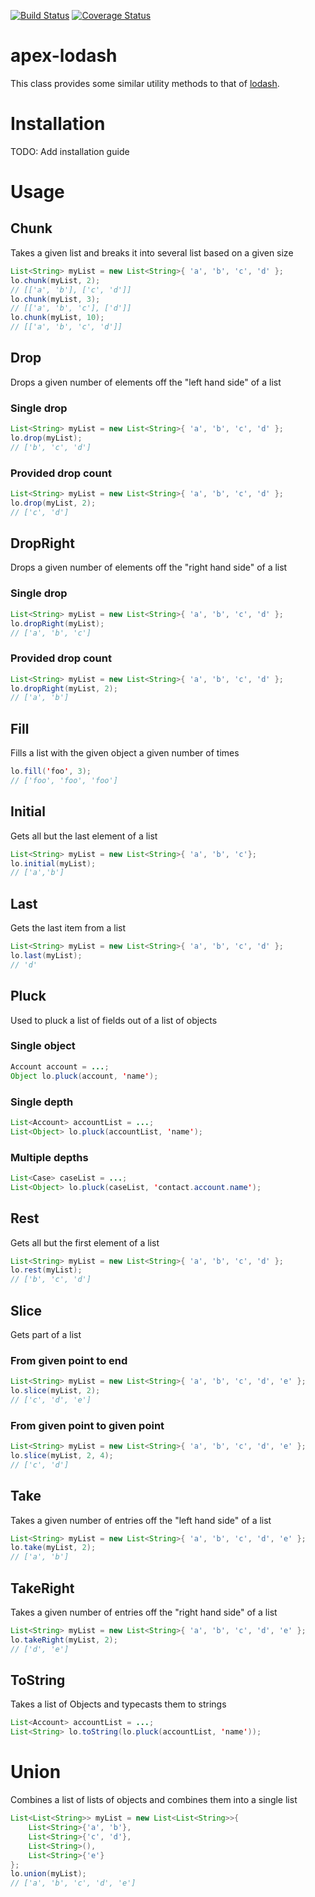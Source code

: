 [![Build Status](https://travis-ci.org/apex-lodash/lo.svg?branch=master)](https://travis-ci.org/apex-lodash/lo)
[![Coverage Status](http://coveralls.io/repos/apex-lodash/lo/badge.svg?branch=master&service=github)](http://coveralls.io/github/apex-lodash/lo?branch=master)

# apex-lodash
This class provides some similar utility methods to that of [lodash](https://lodash.com/).

# Installation
TODO: Add installation guide

# Usage
## Chunk
Takes a given list and breaks it into several list based on a given size
```java
List<String> myList = new List<String>{ 'a', 'b', 'c', 'd' };
lo.chunk(myList, 2);
// [['a', 'b'], ['c', 'd']]
lo.chunk(myList, 3);
// [['a', 'b', 'c'], ['d']]
lo.chunk(myList, 10);
// [['a', 'b', 'c', 'd']]
```

## Drop
Drops a given number of elements off the "left hand side" of a list

### Single drop
```java
List<String> myList = new List<String>{ 'a', 'b', 'c', 'd' };
lo.drop(myList);
// ['b', 'c', 'd']
```

### Provided drop count
```java
List<String> myList = new List<String>{ 'a', 'b', 'c', 'd' };
lo.drop(myList, 2);
// ['c', 'd']
```

## DropRight
Drops a given number of elements off the "right hand side" of a list

### Single drop
```java
List<String> myList = new List<String>{ 'a', 'b', 'c', 'd' };
lo.dropRight(myList);
// ['a', 'b', 'c']
```

### Provided drop count
```java
List<String> myList = new List<String>{ 'a', 'b', 'c', 'd' };
lo.dropRight(myList, 2);
// ['a', 'b']
```

## Fill
Fills a list with the given object a given number of times
```java
lo.fill('foo', 3);
// ['foo', 'foo', 'foo']
```

## Initial
Gets all but the last element of a list
```java
List<String> myList = new List<String>{ 'a', 'b', 'c'};
lo.initial(myList);
// ['a','b']
```

## Last
Gets the last item from a list
```java
List<String> myList = new List<String>{ 'a', 'b', 'c', 'd' };
lo.last(myList);
// 'd'
```

## Pluck
Used to pluck a list of fields out of a list of objects

### Single object
```java
Account account = ...;
Object lo.pluck(account, 'name');
```

### Single depth
```java
List<Account> accountList = ...;
List<Object> lo.pluck(accountList, 'name');
```

### Multiple depths
```java
List<Case> caseList = ...;
List<Object> lo.pluck(caseList, 'contact.account.name');
```

## Rest
Gets all but the first element of a list

```java
List<String> myList = new List<String>{ 'a', 'b', 'c', 'd' };
lo.rest(myList);
// ['b', 'c', 'd']
```

## Slice
Gets part of a list

### From given point to end

```java
List<String> myList = new List<String>{ 'a', 'b', 'c', 'd', 'e' };
lo.slice(myList, 2);
// ['c', 'd', 'e']
```

### From given point to given point

```java
List<String> myList = new List<String>{ 'a', 'b', 'c', 'd', 'e' };
lo.slice(myList, 2, 4);
// ['c', 'd']
```

## Take
Takes a given number of entries off the "left hand side" of a list

```java
List<String> myList = new List<String>{ 'a', 'b', 'c', 'd', 'e' };
lo.take(myList, 2);
// ['a', 'b']
```

## TakeRight
Takes a given number of entries off the "right hand side" of a list

```java
List<String> myList = new List<String>{ 'a', 'b', 'c', 'd', 'e' };
lo.takeRight(myList, 2);
// ['d', 'e']
```

## ToString
Takes a list of Objects and typecasts them to strings

```java
List<Account> accountList = ...;
List<String> lo.toString(lo.pluck(accountList, 'name'));
```

# Union
Combines a list of lists of objects and combines them into a single list

```java
List<List<String>> myList = new List<List<String>>{
	List<String>{'a', 'b'},
	List<String>{'c', 'd'},
	List<String>(),
	List<String>{'e'}
};
lo.union(myList);
// ['a', 'b', 'c', 'd', 'e']
```